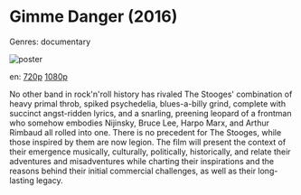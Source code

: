 # Gimme Danger (2016)

Genres: documentary

![poster](http://image.tmdb.org/t/p/w500/lD14vyfCHHOwKOMtd0vBlzaySzU.jpg)

en:
  [720p](magnet:?xt=urn:btih:6CC737FA1C422C6AEADA50E36F4FEC03ECB551EE&tr=udp://glotorrents.pw:6969/announce&tr=udp://tracker.opentrackr.org:1337/announce&tr=udp://torrent.gresille.org:80/announce&tr=udp://tracker.openbittorrent.com:80&tr=udp://tracker.coppersurfer.tk:6969&tr=udp://tracker.leechers-paradise.org:6969&tr=udp://p4p.arenabg.ch:1337&tr=udp://tracker.internetwarriors.net:1337)
  [1080p](magnet:?xt=urn:btih:9BCA12154703D17F0F386E94CFE4309274FF41AB&tr=udp://glotorrents.pw:6969/announce&tr=udp://tracker.opentrackr.org:1337/announce&tr=udp://torrent.gresille.org:80/announce&tr=udp://tracker.openbittorrent.com:80&tr=udp://tracker.coppersurfer.tk:6969&tr=udp://tracker.leechers-paradise.org:6969&tr=udp://p4p.arenabg.ch:1337&tr=udp://tracker.internetwarriors.net:1337)
  


No other band in rock'n'roll history has rivaled The Stooges' combination of heavy primal throb, spiked psychedelia, blues-a-billy grind, complete with succinct angst-ridden lyrics, and a snarling, preening leopard of a frontman who somehow embodies Nijinsky, Bruce Lee, Harpo Marx, and Arthur Rimbaud all rolled into one. There is no precedent for The Stooges, while those inspired by them are now legion.  The film will present the context of their emergence musically, culturally, politically, historically, and relate their adventures and misadventures while charting their inspirations and the reasons behind their initial commercial challenges, as well as their long-lasting legacy.